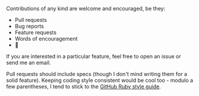 Contributions of any kind are welcome and encouraged, be they:

- Pull requests
- Bug reports
- Feature requests
- Words of encouragement
- :beer:

If you are interested in a particular feature, feel free to open an issue or 
send me an email.

Pull requests should include specs (though I don't mind writing them for a solid
feature). Keeping coding style consistent would be cool too - modulo a few 
parentheses, I tend to stick to the 
[GitHub Ruby style guide](https://github.com/styleguide/ruby).
